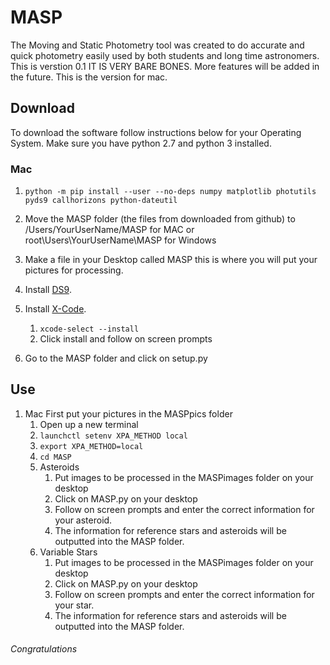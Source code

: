 # MASP
The Moving and Static Photometry tool was created to do accurate and quick photometry easily used by both students and long time astronomers. This is verstion 0.1 IT IS VERY BARE BONES. More features will be added in the future. This is the version for mac. 
## Download
To download the software follow instructions below for your Operating System. Make sure you have python 2.7 and python 3 installed.
### Mac
1. ```python -m pip install --user --no-deps numpy matplotlib photutils pyds9 callhorizons python-dateutil```

2. Move the MASP folder (the files from downloaded from github) to /Users/YourUserName/MASP for MAC or root\Users\YourUserName\MASP for Windows

3. Make a file in your Desktop called MASP this is where you will put your pictures for processing.

4. Install [DS9](http://ds9.si.edu/site/Home.html).

5. Install [X-Code](https://developer.apple.com/xcode/downloads/).
	1. ```xcode-select --install```
	2. Click install and follow on screen prompts

6. Go to the MASP folder and click on setup.py


## Use
1.	Mac
First put your pictures in the MASPpics folder
	1.	Open up a new terminal
	2.	```launchctl setenv XPA_METHOD local```
	3.	```export XPA_METHOD=local```
	4.	```cd MASP```
	5.	Asteroids
		1.	Put images to be processed in the MASPimages folder on your desktop
		2.	Click on MASP.py on your desktop
		3.	Follow on screen prompts and enter the correct information for your asteroid.
		4.	The information for reference stars and asteroids will be outputted into the MASP folder.
	6.	Variable Stars
		1.	Put images to be processed in the MASPimages folder on your desktop
		2.	Click on MASP.py on your desktop
		3.	Follow on screen prompts and enter the correct information for your star.
		4.	The information for reference stars and asteroids will be outputted into the MASP folder.
###### Congratulations
